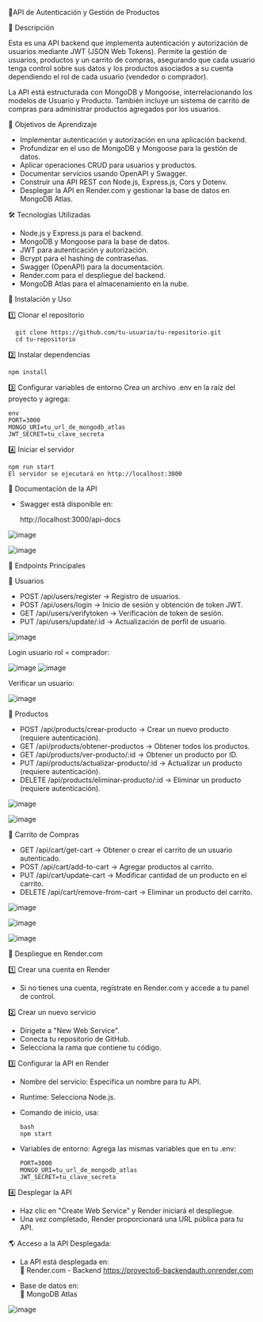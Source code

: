🛒API de Autenticación y Gestión de Productos 

📌 Descripción

Esta es una API backend que implementa autenticación y autorización de usuarios mediante JWT (JSON Web Tokens). Permite la gestión de usuarios, productos y un carrito de compras, asegurando que cada usuario tenga control sobre sus datos y los productos asociados a su cuenta dependiendo el rol de cada usuario (vendedor o comprador).

La API está estructurada con MongoDB y Mongoose, interrelacionando los modelos de Usuario y Producto. También incluye un sistema de carrito de compras para administrar productos agregados por los usuarios.


🎯 Objetivos de Aprendizaje
- Implementar autenticación y autorización en una aplicación backend.
- Profundizar en el uso de MongoDB y Mongoose para la gestión de datos.
- Aplicar operaciones CRUD para usuarios y productos.
- Documentar servicios usando OpenAPI y Swagger.
- Construir una API REST con Node.js, Express.js, Cors y Dotenv.
- Desplegar la API en Render.com y gestionar la base de datos en MongoDB Atlas.
  
🛠️ Tecnologías Utilizadas
- Node.js y Express.js para el backend.
- MongoDB y Mongoose para la base de datos.
- JWT para autenticación y autorización.
- Bcrypt para el hashing de contraseñas.
- Swagger (OpenAPI) para la documentación.
- Render.com para el despliegue del backend.
- MongoDB Atlas para el almacenamiento en la nube.


🚀 Instalación y Uso

1️⃣ Clonar el repositorio
    
      git clone https://github.com/tu-usuario/tu-repositorio.git
      cd tu-repositorio
      
2️⃣ Instalar dependencias

    npm install
    
3️⃣ Configurar variables de entorno
  Crea un archivo .env en la raíz del proyecto y agrega:

    env
    PORT=3000
    MONGO_URI=tu_url_de_mongodb_atlas
    JWT_SECRET=tu_clave_secreta
    
4️⃣ Iniciar el servidor
    
    npm run start
    El servidor se ejecutará en http://localhost:3000

📖 Documentación de la API
  - Swagger está disponible en:
    
    http://localhost:3000/api-docs
    
![image](https://github.com/user-attachments/assets/e7f38084-0715-4204-90f3-72e5d9dde860)

![image](https://github.com/user-attachments/assets/d8688b2f-971a-4735-bb18-70e410e7f50f)

📌 Endpoints Principales

🔹 Usuarios

- POST /api/users/register → Registro de usuarios.
- POST /api/users/login → Inicio de sesión y obtención de token JWT.
- GET /api/users/verifytoken → Verificación de token de sesión.
- PUT /api/users/update/:id → Actualización de perfil de usuario.

![image](https://github.com/user-attachments/assets/61661030-07fc-494d-9697-b036f7fa0a4c)
  
  Login usuario rol = comprador:
  
  ![image](https://github.com/user-attachments/assets/16f2b6e1-59ff-4b18-bf96-955a4cdafb0b)
  ![image](https://github.com/user-attachments/assets/afc388ce-f615-4504-93b0-dedb18efa55e)
    
  Verificar un usuario:
  
  ![image](https://github.com/user-attachments/assets/0ab5b157-475f-4271-b995-f98cc851ecfe)



🔹 Productos

- POST /api/products/crear-producto → Crear un nuevo producto (requiere autenticación).
- GET /api/products/obtener-productos → Obtener todos los productos.
- GET /api/products/ver-producto/:id → Obtener un producto por ID.
- PUT /api/products/actualizar-producto/:id → Actualizar un producto (requiere autenticación).
- DELETE /api/products/eliminar-producto/:id → Eliminar un producto (requiere autenticación).
  
![image](https://github.com/user-attachments/assets/e822ef6c-e9a3-4db9-97e9-ea89764f4b9e)
    
![image](https://github.com/user-attachments/assets/04ec2f59-d62a-493a-96ca-f654fa5b4aa5)


🔹 Carrito de Compras
- GET /api/cart/get-cart → Obtener o crear el carrito de un usuario autenticado.
- POST /api/cart/add-to-cart → Agregar productos al carrito.
- PUT /api/cart/update-cart → Modificar cantidad de un producto en el carrito.
- DELETE /api/cart/remove-from-cart → Eliminar un producto del carrito.
    
![image](https://github.com/user-attachments/assets/f141b8ea-dd01-4f0a-95fa-588dd93ef4bf)

![image](https://github.com/user-attachments/assets/6ec18b24-d6da-424c-971d-bd6caa6f13f8)

![image](https://github.com/user-attachments/assets/c9ae1745-8ac9-49b4-952f-20f04ffdd841)


🚀 Despliegue en Render.com

1️⃣ Crear una cuenta en Render
- Si no tienes una cuenta, regístrate en Render.com y accede a tu panel de control.

2️⃣ Crear un nuevo servicio
- Dirígete a "New Web Service".
- Conecta tu repositorio de GitHub.
- Selecciona la rama que contiene tu código.
  
3️⃣ Configurar la API en Render
- Nombre del servicio: Especifica un nombre para tu API.
- Runtime: Selecciona Node.js.
- Comando de inicio, usa:
  
      bash
      npm start
  
- Variables de entorno: Agrega las mismas variables que en tu .env:
  
      PORT=3000
      MONGO_URI=tu_url_de_mongodb_atlas
      JWT_SECRET=tu_clave_secreta
  
4️⃣ Desplegar la API
- Haz clic en "Create Web Service" y Render iniciará el despliegue.
- Una vez completado, Render proporcionará una URL pública para tu API.

  
🌎 Acceso a la API Desplegada:

- La API está desplegada en:   
    🔗 Render.com - Backend
  https://proyecto6-backendauth.onrender.com
    
- Base de datos en:   
    🔗 MongoDB Atlas
  
![image](https://github.com/user-attachments/assets/4c3ccfcf-e2e8-46ac-b027-961b1658f271)
